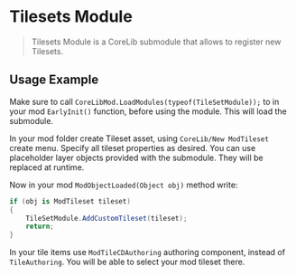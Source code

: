 ﻿# Tilesets Module
> Tilesets Module is a CoreLib submodule that allows to register new Tilesets.

## Usage Example
Make sure to call `CoreLibMod.LoadModules(typeof(TileSetModule));` to in your mod `EarlyInit()` function, before using the module. This will load the submodule.

In your mod folder create Tileset asset, using `CoreLib/New ModTileset` create menu. Specify all tileset properties as desired. You can use placeholder layer objects provided with the submodule. They will be replaced at runtime.

Now in your mod `ModObjectLoaded(Object obj)` method write:
```cs
if (obj is ModTileset tileset)
{
    TileSetModule.AddCustomTileset(tileset);
    return;
}
```

In your tile items use `ModTileCDAuthoring` authoring component, instead of `TileAuthoring`. You will be able to select your mod tileset there.